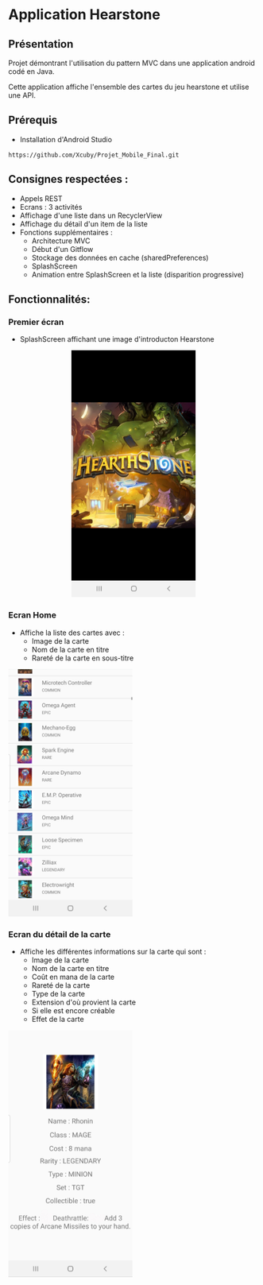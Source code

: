 # Application Hearstone

## Présentation

Projet démontrant l'utilisation du pattern MVC dans une application android codé en Java.

Cette application affiche l'ensemble des cartes du jeu hearstone et utilise une API.

## Prérequis


- Installation d'Android Studio

````
https://github.com/Xcuby/Projet_Mobile_Final.git
````

## Consignes respectées : 

- Appels REST
- Ecrans : 3 activités
- Affichage d'une liste dans un RecyclerView
- Affichage du détail d'un item de la liste
- Fonctions supplémentaires :
  - Architecture MVC
  - Début d'un Gitflow
  - Stockage des données en cache (sharedPreferences)
  - SplashScreen
  - Animation entre SplashScreen et la liste (disparition progressive)

## Fonctionnalités: 

### Premier écran 

- SplashScreen affichant une image d'introducton Hearstone

<center><img src="readme_img/splash.jpg" alt="splash" width="250"></center>

### Ecran Home 

- Affiche la liste des cartes avec :
  - Image de la carte
  - Nom de la carte en titre
  - Rareté de la carte en sous-titre

<img src="readme_img/liste.jpg" alt="liste" width="250" >

### Ecran du détail de la carte

- Affiche les différentes informations sur la carte qui sont :
  - Image de la carte
  - Nom de la carte en titre
  - Coût en mana de la carte
  - Rareté de la carte
  - Type de la carte
  - Extension d'où provient la carte
  - Si elle est encore créable
  - Effet de la carte

<img src="readme_img/detail.jpg" alt="détail" width="250">
